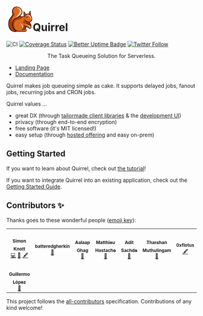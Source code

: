 <img src="./logo.png" height="70px" align="left" />

# Quirrel

![CI](https://github.com/quirrel-dev/quirrel/workflows/CI/badge.svg)
[![Coverage Status](https://coveralls.io/repos/github/quirrel-dev/quirrel/badge.svg?branch=main)](https://coveralls.io/github/quirrel-dev/quirrel?branch=main)
[![Better Uptime Badge](https://betteruptime.com/status-badges/v1/monitor/4u38.svg)](https://status.quirrel.dev)
[![Twitter Follow](https://img.shields.io/twitter/follow/skn0tt?label=Stay%20updated&style=social)](https://twitter.com/skn0tt)

<p align="middle">
  The Task Queueing Solution for Serverless.
</p>

- [Landing Page](https://quirrel.dev)
- [Documentation](https://docs.quirrel.dev)

Quirrel makes job queueing simple as cake. It supports delayed jobs, fanout jobs, recurring jobs and CRON jobs.

Quirrel values ...

- great DX (through [tailormade client libraries](https://docs.quirrel.dev/api/queue) & the [development UI](https://docs.quirrel.dev/getting-started/next-js#meet-the-development-ui))
- privacy (through end-to-end encryption)
- free software (it's MIT licensed!)
- easy setup (through [hosted offering](https://quirrel.dev) and easy on-prem)

## Getting Started

If you want to learn about Quirrel, check out [the tutorial](https://dev.to/quirrel/building-a-water-drinking-reminder-with-next-js-and-quirrel-1ckj)!

If you want to integrate Quirrel into an existing application, check out the [Getting Started Guide](https://docs.quirrel.dev).

## Contributors ✨

Thanks goes to these wonderful people ([emoji key](https://allcontributors.org/docs/en/emoji-key)):

<!-- ALL-CONTRIBUTORS-LIST:START - Do not remove or modify this section -->
<!-- prettier-ignore-start -->
<!-- markdownlint-disable -->
<table>
  <tr>
    <td align="center"><a href="https://github.com/Skn0tt"><img src="https://avatars.githubusercontent.com/u/14912729?v=4?s=100" width="100px;" alt=""/><br /><sub><b>Simon Knott</b></sub></a><br /><a href="https://github.com/quirrel-dev/quirrel/commits?author=Skn0tt" title="Code">💻</a> <a href="#ideas-Skn0tt" title="Ideas, Planning, & Feedback">🤔</a> <a href="#content-Skn0tt" title="Content">🖋</a></td>
    <td align="center"><a href="https://github.com/batteredgherkin"><img src="https://avatars.githubusercontent.com/u/45402110?v=4?s=100" width="100px;" alt=""/><br /><sub><b>batteredgherkin</b></sub></a><br /><a href="#design-batteredgherkin" title="Design">🎨</a></td>
    <td align="center"><a href="https://aalaap.com"><img src="https://avatars.githubusercontent.com/u/79404?v=4?s=100" width="100px;" alt=""/><br /><sub><b>Aalaap Ghag</b></sub></a><br /><a href="https://github.com/quirrel-dev/quirrel/commits?author=aalaap" title="Documentation">📖</a></td>
    <td align="center"><a href="http://producthunt.com/@twmatthieuh"><img src="https://avatars.githubusercontent.com/u/1550192?v=4?s=100" width="100px;" alt=""/><br /><sub><b>Matthieu Hostache</b></sub></a><br /><a href="https://github.com/quirrel-dev/quirrel/issues?q=author%3Amatthieuh" title="Bug reports">🐛</a></td>
    <td align="center"><a href="http://aditsachde.com"><img src="https://avatars.githubusercontent.com/u/23707194?v=4?s=100" width="100px;" alt=""/><br /><sub><b>Adit Sachde</b></sub></a><br /><a href="https://github.com/quirrel-dev/quirrel/commits?author=aditsachde" title="Documentation">📖</a></td>
    <td align="center"><a href="https://github.com/viperfx"><img src="https://avatars.githubusercontent.com/u/328257?v=4?s=100" width="100px;" alt=""/><br /><sub><b>Tharshan Muthulingam</b></sub></a><br /><a href="https://github.com/quirrel-dev/quirrel/issues?q=author%3Aviperfx" title="Bug reports">🐛</a></td>
    <td align="center"><a href="http://0xflotus.github.io"><img src="https://avatars.githubusercontent.com/u/26602940?v=4?s=100" width="100px;" alt=""/><br /><sub><b>0xflotus</b></sub></a><br /><a href="#content-0xflotus" title="Content">🖋</a></td>
  </tr>
  <tr>
    <td align="center"><a href="https://lopermo.com"><img src="https://avatars.githubusercontent.com/u/11388254?v=4?s=100" width="100px;" alt=""/><br /><sub><b>Guillermo López</b></sub></a><br /><a href="https://github.com/quirrel-dev/quirrel/commits?author=lopermo" title="Documentation">📖</a></td>
  </tr>
</table>

<!-- markdownlint-restore -->
<!-- prettier-ignore-end -->

<!-- ALL-CONTRIBUTORS-LIST:END -->

This project follows the [all-contributors](https://github.com/all-contributors/all-contributors) specification. Contributions of any kind welcome!
